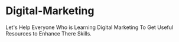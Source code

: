 # Digital-Marketing
Let's Help Everyone Who is Learning Digital Marketing To Get Useful Resources to Enhance There Skills.

